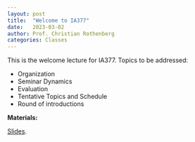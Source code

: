 ```yaml
---
layout: post
title:  "Welcome to IA377"
date:   2023-03-02
author: Prof. Christian Rothenberg
categories: Classes
---
```


This is the welcome lecture for IA377. Topics to be addressed:
* Organization
* Seminar Dynamics
* Evaluation
* Tentative Topics and Schedule
* Round of introductions

**Materials:**

[Slides](https://docs.google.com/presentation/d/1Xedgq9FIRuVLb2qE5Sdy9-Ph4STCea6XenT82M7dDeg/edit?usp=sharing).
